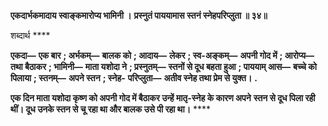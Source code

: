 **एकदार्भकमादाय स्वाङ्कमारोप्य भामिनी ।** **प्रस्नुतं पाययामास स्तनं स्नेहपरिप्लुता ॥ ३४॥** 

शब्दार्थ **** 

**एकदा—** **एक बार** **; अर्भकम्—** **बालक को** **; आदाय—** **लेकर** **; स्व-अङ्कम्—** **अपनी गोद में** **; आरोप्य—** **तथा बैठाकर** **; भामिनी—** **माता यशोदा ने** **; प्रस्नुतम्—** **स्तनों से दूध बहता हुआ** **; पाययाम् आस—** **बच्चे को पिलाया** **; स्तनम्—** **अपने स्तन** **; स्नेह-** **परिप्लुता—** **अतीव स्नेह तथा प्रेम से युक्त।** **.** 

**एक दिन माता यशोदा कृष्ण को अपनी गोद में बैठाकर उन्हें मातृ-स्नेह के कारण अपने** **स्तन से दूध पिला रही थीं। दूध उनके स्तन से चू रहा था और बालक उसे पी रहा था।** **** 